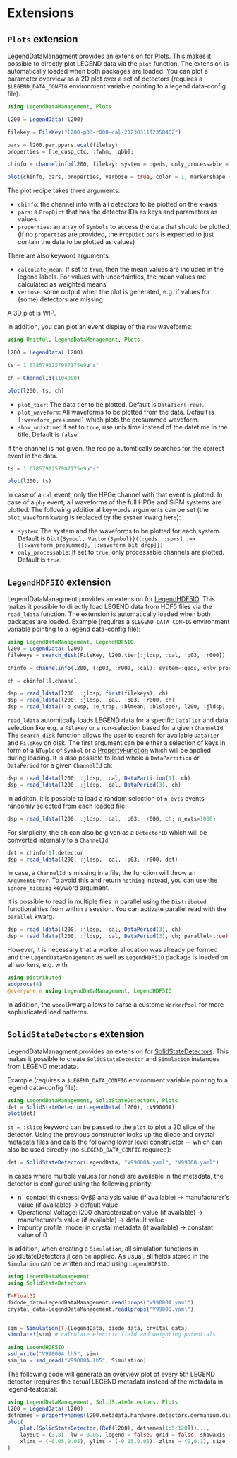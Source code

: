 # Extensions

## `Plots` extension

LegendDataManagment provides an extension for [Plots](https://github.com/JuliaPlots/Plots.jl). This makes it possible to directly plot LEGEND data via the `plot` function. The extension is automatically loaded when both packages are loaded.
You can plot a parameter overview as a 2D plot over a set of detectors (requires a `$LEGEND_DATA_CONFIG` environment variable pointing to a legend data-config file):

```julia
using LegendDataManagement, Plots

l200 = LegendData(:l200)

filekey = FileKey("l200-p03-r000-cal-20230311T235840Z")

pars = l200.par.ppars.ecal(filekey)
properties = [:e_cusp_ctc, :fwhm, :qbb];

chinfo = channelinfo(l200, filekey; system = :geds, only_processable = true)

plot(chinfo, pars, properties, verbose = true, color = 1, markershape = :o, calculate_mean = true)
```

The plot recipe takes three arguments:
- `chinfo`: the channel info with all detectors to be plotted on the x-axis
- `pars`: a `PropDict` that has the detector IDs as keys and parameters as values
- `properties`: an array of `Symbols` to access the data that should be plotted
(if no `properties` are provided, the `PropDict` `pars` is expected to just contain the data to be plotted as values)

There are also keyword arguments:
- `calculate_mean`: If set to `true`, then the mean values are included in the legend labels. For values with uncertainties, the mean values are calculated as weighted means.
- `verbose`: some output when the plot is generated, e.g. if values for (some) detectors are missing

A 3D plot is WIP.

In addition, you can plot an event display of the `raw` waveforms:
``` julia
using Unitful, LegendDataManagement, Plots

l200 = LegendData(:l200)

ts = 1.6785791257987175e9u"s"

ch = ChannelId(1104000)

plot(l200, ts, ch)
```

- `plot_tier`: The data tier to be plotted. Default is `DataTier(:raw)`.
- `plot_waveform`: All waveforms to be plotted from the data. Default is `[:waveform_presummed]` which plots the presummed waveform.
- `show_unixtime`: If set to `true`, use unix time instead of the datetime in the title. Default is `false`.

If the channel is not given, the recipe automtically searches for the correct event in the data.
``` julia
ts = 1.6785791257987175e9u"s"

plot(l200, ts)
```
In case of a `cal` event, only the HPGe channel with that event is plotted. In case of a `phy` event, all waveforms of the full HPGe and SiPM systems are plotted. 
The following additional keywords arguments can be set (the `plot_waveform` kwarg is replaced by the `system` kwarg here):
- `system`: The system and the waveforms to be plotted for each system. Default is `Dict{Symbol, Vector{Symbol}}([:geds, :spms] .=> [[:waveform_presummed], [:waveform_bit_drop]])`
- `only_processable`: If set to `true`, only processable channels are plotted. Default is `true`.

## `LegendHDF5IO` extension

LegendDataManagment provides an extension for [LegendHDF5IO](https://github.com/legend-exp/LegendHDF5IO.jl).
This makes it possible to directly load LEGEND data from HDF5 files via the `read_ldata` function. The extension is automatically loaded when both packages are loaded. 
Example (requires a `$LEGEND_DATA_CONFIG` environment variable pointing to a legend data-config file):
    
```julia
using LegendDataManagement, LegendHDF5IO
l200 = LegendData(:l200)
filekeys = search_disk(FileKey, l200.tier[:jldsp, :cal, :p03, :r000])

chinfo = channelinfo(l200, (:p03, :r000, :cal); system=:geds, only_processable=true)

ch = chinfo[1].channel

dsp = read_ldata(l200, :jldsp, first(filekeys), ch)
dsp = read_ldata(l200, :jldsp, :cal, :p03, :r000, ch)
dsp = read_ldata((:e_cusp, :e_trap, :blmean, :blslope), l200, :jldsp, :cal, :p03, :r000, ch)
```
`read_ldata` automitcally loads LEGEND data for a specific `DataTier` and data selection like e.g. a `FileKey` or a run-selection based for a given `ChannelId`. The `search_disk` function allows the user to search for available `DataTier` and `FileKey` on disk. The first argument can be either a selection of keys in form of a `NTuple` of `Symbol` or a [PropertyFunction](https://github.com/oschulz/PropertyFunctions.jl/tree/main) which will be applied during loading. 
It is also possible to load whole a `DataPartition` or `DataPeriod` for a given `ChannelId` ch:
```julia
dsp = read_ldata(l200, :jldsp, :cal, DataPartition(1), ch)
dsp = read_ldata(l200, :jldsp, :cal, DataPeriod(3), ch)
```
In additon, it is possible to load a random selection of `n_evts` events randomly selected from each loaded file:
```julia
dsp = read_ldata(l200, :jldsp, :cal, :p03, :r000, ch; n_evts=1000)
```
For simplicity, the ch can also be given as a `DetectorID` which will be converted internally to a `ChannelId`:
```julia
det = chinfo[1].detector
dsp = read_ldata(l200, :jldsp, :cal, :p03, :r000, det)
```
In case, a `ChannelId` is missing in a file, the function will throw an `ArgumentError`. To avoid this and return `nothing` instead, you can use the `ignore_missing` keyword argument.

It is possible to read in multiple files in parallel using the `Distributed` functionalities from within a session. You can activate parallel read with the `parallel` kwarg.
``` julia
dsp = read_ldata(l200, :jldsp, :cal, DataPeriod(3), ch)
dsp = read_ldata(l200, :jldsp, :cal, DataPeriod(3), ch; parallel=true)
```
However, it is necessary that a worker allocation was already performed and the `LegendDataManagement` as well as `LegendHDF5IO` package is loaded on all workers, e.g. with
``` julia
using Distributed
addprocs(4)
@everywhere using LegendDataManagement, LegendHDF5IO
```
In addition, the `wpool`kwarg allows to parse a custome `WorkerPool` for more sophisticated load patterns.

## `SolidStateDetectors` extension

LegendDataManagment provides an extension for [SolidStateDetectors](https://github.com/JuliaPhysics/SolidStateDetectors.jl). This makes it possible to create `SolidStateDetector` and `Simulation` instances from LEGEND metadata.

Example (requires a `$LEGEND_DATA_CONFIG` environment variable pointing to a legend data-config file):

```julia
using LegendDataManagement, SolidStateDetectors, Plots
det = SolidStateDetector(LegendData(:l200), :V99000A)
plot(det)
```

`st = :slice` keyword can be passed to the `plot` to plot a 2D slice of the detector. Using the previous constructor looks up the diode and crystal metadata files and calls the following lower level constructor -- which can also be used directly (no `$LEGEND_DATA_CONFIG` required):

```julia
det = SolidStateDetector(LegendData, "V99000A.yaml", "V99000.yaml")
```
In cases where multiple values (or none) are available in the metadata, the detector is configured using the following priority:
- n⁺ contact thickness: 0νββ analysis value (if available) → manufacturer's value (if available) → default value
- Operational Voltage: l200 characterization value (if available) → manufacturer's value (if available) → default value
- Impurity profile: model in crystal metadata (if available) → constant value of 0

In addition, when creating a `Simulation`, all simulation functions in SolidStateDetectors.jl can be applied. As usual, all fields stored in the `Simulation` can be written and read using `LegendHDF5IO`:

```julia
using LegendDataManagement
using SolidStateDetectors

T=Float32
didode_data=LegendDataManagement.readlprops("V99000A.yaml")
crystal_data=LegendDataManagement.readlprops("V99000.yaml")


sim = Simulation{T}(LegendData, diode_data, crystal_data)
simulate!(sim) # calculate electric field and weighting potentials

using LegendHDF5IO
ssd_write("V99000A.lh5", sim)
sim_in = ssd_read("V99000A.lh5", Simulation)
```


The following code will generate an overview plot of every 5th LEGEND detector (requires the actual LEGEND metadata instead of the metadata in legend-testdata):

```julia
using LegendDataManagement, SolidStateDetectors, Plots
l200 = LegendData(:l200)
detnames = propertynames(l200.metadata.hardware.detectors.germanium.diodes)
plot(
    plot.(SolidStateDetector.(Ref(l200), detnames[1:5:120]))...,
    layout = (3,8), lw = 0.05, legend = false, grid = false, showaxis = false,
    xlims = (-0.05,0.05), ylims = (-0.05,0.05), zlims = (0,0.1), size = (4000,1500)
)
```
